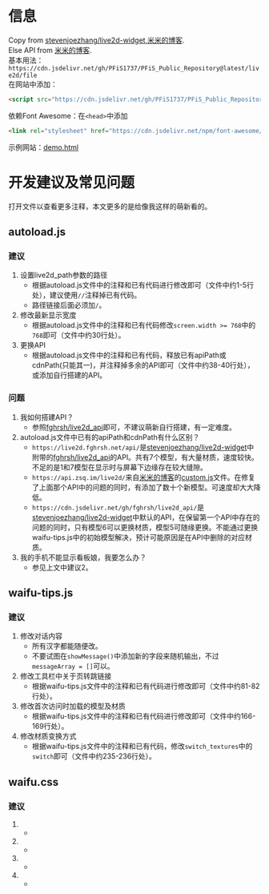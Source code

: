# 信息
Copy from [stevenjoezhang/live2d-widget](https://github.com/stevenjoezhang/live2d-widget),[米米的博客](https://zhangshuqiao.org).<br />
Else API from [米米的博客](https://zhangshuqiao.org).<br />
基本用法：``https://cdn.jsdelivr.net/gh/PFiS1737/PFiS_Public_Repository@latest/live2d/file``<br />
在网站中添加：
```html
<script src="https://cdn.jsdelivr.net/gh/PFiS1737/PFiS_Public_Repository@latest/live2d/autoload.js"></script>
```
依赖Font Awesome：在``<head>``中添加
```html
<link rel="stylesheet" href="https://cdn.jsdelivr.net/npm/font-awesome/css/font-awesome.min.css">
```
示例网站：[demo.html](http://pfis.infinityfreeapp.com/live2d_widget_demo.html)
# 开发建议及常见问题
打开文件以查看更多注释，本文更多的是给像我这样的萌新看的。
## autoload.js
### 建议
1. 设置live2d_path参数的路径
    - 根据autoload.js文件中的注释和已有代码进行修改即可（文件中约1-5行处），建议使用``//``注释掉已有代码。
    - 路径链接后面必须加``/``。
2. 修改最新显示宽度
    - 根据autoload.js文件中的注释和已有代码修改``screen.width >= 768``中的``768``即可（文件中约30行处）。
3. 更换API
    - 根据autoload.js文件中的注释和已有代码，释放已有apiPath或cdnPath(只能其一)，并注释掉多余的API即可（文件中约38-40行处），或添加自行搭建的API。
### 问题
1. 我如何搭建API？
    - 参照[fghrsh/live2d_api](https://github.com/fghrsh/live2d_api)即可，不建议萌新自行搭建，有一定难度。
2. autoload.js文件中已有的apiPath和cdnPath有什么区别？
    - ``https://live2d.fghrsh.net/api/``是[stevenjoezhang/live2d-widget](https://github.com/stevenjoezhang/live2d-widget)中附带的[fghrsh/live2d_api](https://github.com/fghrsh/live2d_api)的API。共有7个模型，有大量材质，速度较快。不足的是1和7模型在显示时与屏幕下边缘存在较大缝隙。
    - ``https://api.zsq.im/live2d/``来自[米米的博客](https://zhangshuqiao.org)的[custom.js](https://zhangshuqiao.org/lib/custom.js)文件。在修复了上面那个API中的问题的同时，有添加了数十个新模型。可速度却大大降低。
    - ``https://cdn.jsdelivr.net/gh/fghrsh/live2d_api/``是[stevenjoezhang/live2d-widget](https://github.com/stevenjoezhang/live2d-widget)中默认的API，在保留第一个API中存在的问题的同时，只有模型6可以更换材质，模型5可随缘更换。不能通过更换waifu-tips.js中的初始模型解决，预计可能原因是在API中删除的对应材质。
3. 我的手机不能显示看板娘，我要怎么办？
    - 参见上文中建议2。
## waifu-tips.js
### 建议
1. 修改对话内容
    - 所有汉字都能随便改。
    - 不要试图在``showMessage()``中添加新的字段来随机输出，不过``messageArray = []``可以。
2. 修改工具栏中关于页转跳链接
    - 根据waifu-tips.js文件中的注释和已有代码进行修改即可（文件中约81-82行处）。
3. 修改首次访问时加载的模型及材质
    - 根据waifu-tips.js文件中的注释和已有代码进行修改即可（文件中约166-169行处）。
4. 修改材质变换方式
    - 根据waifu-tips.js文件中的注释和已有代码，修改``switch_textures``中的``switch``即可（文件中约235-236行处）。
## waifu.css
### 建议
1. 
    - 
2. 
    - 
3. 
    - 
4. 
    - 
